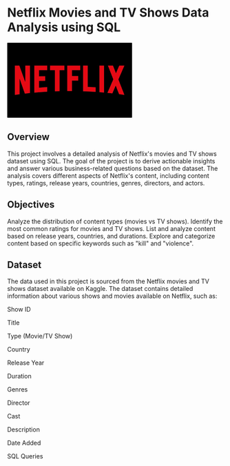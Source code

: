 # Netflix Movies and TV Shows Data Analysis using SQL
![Netflix Logo](https://github.com/maneeshmm/Netflix_SQL_Project/blob/main/download.png)


## Overview
This project involves a detailed analysis of Netflix's movies and TV shows dataset using SQL. The goal of the project is to derive actionable insights and answer various business-related questions based on the dataset. The analysis covers different aspects of Netflix's content, including content types, ratings, release years, countries, genres, directors, and actors.

## Objectives
Analyze the distribution of content types (movies vs TV shows).
Identify the most common ratings for movies and TV shows.
List and analyze content based on release years, countries, and durations.
Explore and categorize content based on specific keywords such as "kill" and "violence".
## Dataset
The data used in this project is sourced from the Netflix movies and TV shows dataset available on Kaggle. The dataset contains detailed information about various shows and movies available on Netflix, such as:

Show ID

Title

Type (Movie/TV Show)

Country

Release Year

Duration

Genres

Director

Cast

Description

Date Added

SQL Queries

